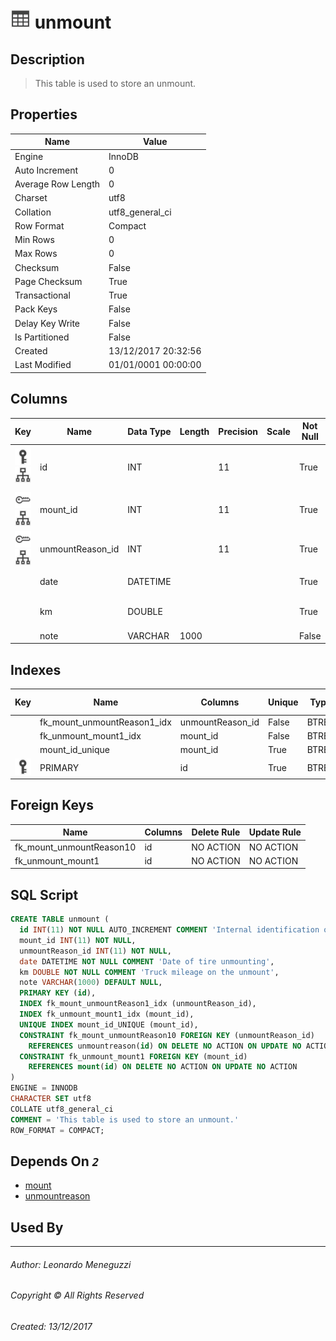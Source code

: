 

# ![logo](Images/table.svg) unmount

## <a name="#Description"></a>Description
> This table is used to store an unmount.
## <a name="#Properties"></a>Properties
|Name|Value|
|---|---|
|Engine|InnoDB|
|Auto Increment|0|
|Average Row Length|0|
|Charset|utf8|
|Collation|utf8_general_ci|
|Row Format|Compact|
|Min Rows|0|
|Max Rows|0|
|Checksum|False|
|Page Checksum|True|
|Transactional|True|
|Pack Keys|False|
|Delay Key Write|False|
|Is Partitioned|False|
|Created|13/12/2017 20:32:56|
|Last Modified|01/01/0001 00:00:00|


## <a name="#Columns"></a>Columns
|Key|Name|Data Type|Length|Precision|Scale|Not Null|Auto Increment|Default|Virtual|Unsigned|Zerofill|Binary|Description
|---|---|---|---|---|---|---|---|---|---|---|---|---|---
|[![Primary Key PRIMARY](Images/primarykey.svg)](#Indexes)[![Indexes PRIMARY](Images/index.svg)](#Indexes)|id|INT||11||True|True||False|False|False|False|Internal identification of records for this table|
|[![Foreign Keys fk_unmount_mount1: ](Images/foreignkey.svg)](#ForeignKeys)[![Indexes fk_unmount_mount1_idx](Images/index.svg)](#Indexes)|mount_id|INT||11||True|False||False|False|False|False||
|[![Foreign Keys fk_mount_unmountReason10: ](Images/foreignkey.svg)](#ForeignKeys)[![Indexes fk_mount_unmountReason1_idx](Images/index.svg)](#Indexes)|unmountReason_id|INT||11||True|False||False|False|False|False||
||date|DATETIME||||True|False||False|False|False|False|Date of tire unmounting|
||km|DOUBLE||||True|False||False|False|False|False|Truck mileage on the unmount|
||note|VARCHAR|1000|||False|False|NULL|False|False|False|False||

## <a name="#Indexes"></a>Indexes
|Key|Name|Columns|Unique|Type|Key Lengths
|---|---|---|---|---|---
||fk_mount_unmountReason1_idx|unmountReason_id|False|BTREE||
||fk_unmount_mount1_idx|mount_id|False|BTREE||
||mount_id_unique|mount_id|True|BTREE||
|[![Primary Key PRIMARY](Images/primarykey.svg)](#Indexes)|PRIMARY|id|True|BTREE||

## <a name="#ForeignKeys"></a>Foreign Keys
|Name|Columns|Delete Rule|Update Rule
|---|---|---|---
|fk_mount_unmountReason10|id|NO ACTION|NO ACTION|
|fk_unmount_mount1|id|NO ACTION|NO ACTION|

## <a name="#SqlScript"></a>SQL Script
```SQL
CREATE TABLE unmount (
  id INT(11) NOT NULL AUTO_INCREMENT COMMENT 'Internal identification of records for this table',
  mount_id INT(11) NOT NULL,
  unmountReason_id INT(11) NOT NULL,
  date DATETIME NOT NULL COMMENT 'Date of tire unmounting',
  km DOUBLE NOT NULL COMMENT 'Truck mileage on the unmount',
  note VARCHAR(1000) DEFAULT NULL,
  PRIMARY KEY (id),
  INDEX fk_mount_unmountReason1_idx (unmountReason_id),
  INDEX fk_unmount_mount1_idx (mount_id),
  UNIQUE INDEX mount_id_UNIQUE (mount_id),
  CONSTRAINT fk_mount_unmountReason10 FOREIGN KEY (unmountReason_id)
    REFERENCES unmountreason(id) ON DELETE NO ACTION ON UPDATE NO ACTION,
  CONSTRAINT fk_unmount_mount1 FOREIGN KEY (mount_id)
    REFERENCES mount(id) ON DELETE NO ACTION ON UPDATE NO ACTION
)
ENGINE = INNODB
CHARACTER SET utf8
COLLATE utf8_general_ci
COMMENT = 'This table is used to store an unmount.'
ROW_FORMAT = COMPACT;
```

## <a name="#DependsOn"></a>Depends On _`2`_
- [mount](mount.md)
- [unmountreason](unmountreason.md)


## <a name="#UsedBy"></a>Used By


___
###### Author: Leonardo Meneguzzi
###### Copyright © All Rights Reserved
###### Created: 13/12/2017
